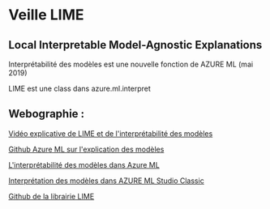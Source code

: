 # Veille LIME

## Local Interpretable Model-Agnostic Explanations

Interprétabilité des modèles est une nouvelle fonction de AZURE ML (mai 2019)

LIME est une class dans azure.ml.interpret

## Webographie :

[Vidéo explicative de LIME et de l'interprétabilité des modèles](https://www.youtube.com/watch?v=hUnRCxnydCc)

[Github Azure ML sur l'explication des modèles](https://github.com/Azure/MachineLearningNotebooks/tree/master/how-to-use-azureml/explain-model)

[L'interprétabilité des modèles dans Azure ML](https://docs.microsoft.com/fr-fr/azure/machine-learning/how-to-machine-learning-interpretability)

[Interprétation des modèles dans AZURE ML Studio Classic](https://docs.microsoft.com/fr-fr/azure/machine-learning/studio/interpret-model-results)

[Github de la librairie LIME](https://github.com/marcotcr/lime)
